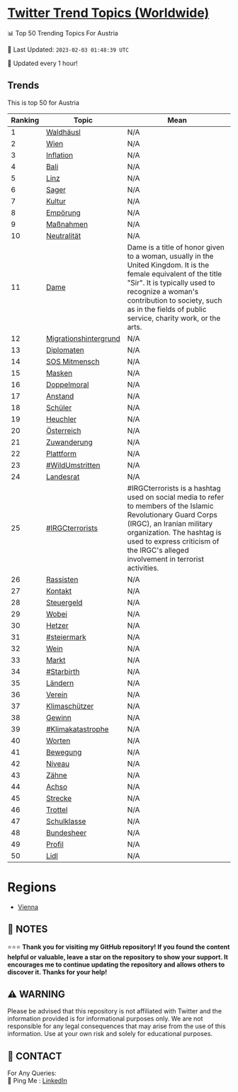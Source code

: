 [Twitter Trend Topics (Worldwide)](https://github.com/ErcinDedeoglu/Twitter-Trend-Topics)
==========


📊 Top 50 Trending Topics For Austria

📆 Last Updated: `2023-02-03 01:48:39 UTC`

🔧 Updated every 1 hour!


## Trends

This is top 50 for Austria

| Ranking | Topic | Mean |
| ------- | ------------ | ------------ |
| 1 | [Waldhäusl](http://twitter.com/search?q=Waldh%c3%a4usl) | N/A |
| 2 | [Wien](http://twitter.com/search?q=Wien) | N/A |
| 3 | [Inflation](http://twitter.com/search?q=Inflation) | N/A |
| 4 | [Bali](http://twitter.com/search?q=Bali) | N/A |
| 5 | [Linz](http://twitter.com/search?q=Linz) | N/A |
| 6 | [Sager](http://twitter.com/search?q=Sager) | N/A |
| 7 | [Kultur](http://twitter.com/search?q=Kultur) | N/A |
| 8 | [Empörung](http://twitter.com/search?q=Emp%c3%b6rung) | N/A |
| 9 | [Maßnahmen](http://twitter.com/search?q=Ma%c3%9fnahmen) | N/A |
| 10 | [Neutralität](http://twitter.com/search?q=Neutralit%c3%a4t) | N/A |
| 11 | [Dame](http://twitter.com/search?q=Dame) | Dame is a title of honor given to a woman, usually in the United Kingdom. It is the female equivalent of the title "Sir". It is typically used to recognize a woman's contribution to society, such as in the fields of public service, charity work, or the arts. |
| 12 | [Migrationshintergrund](http://twitter.com/search?q=Migrationshintergrund) | N/A |
| 13 | [Diplomaten](http://twitter.com/search?q=Diplomaten) | N/A |
| 14 | [SOS Mitmensch](http://twitter.com/search?q=SOS+Mitmensch) | N/A |
| 15 | [Masken](http://twitter.com/search?q=Masken) | N/A |
| 16 | [Doppelmoral](http://twitter.com/search?q=Doppelmoral) | N/A |
| 17 | [Anstand](http://twitter.com/search?q=Anstand) | N/A |
| 18 | [Schüler](http://twitter.com/search?q=Sch%c3%bcler) | N/A |
| 19 | [Heuchler](http://twitter.com/search?q=Heuchler) | N/A |
| 20 | [Österreich](http://twitter.com/search?q=%c3%96sterreich) | N/A |
| 21 | [Zuwanderung](http://twitter.com/search?q=Zuwanderung) | N/A |
| 22 | [Plattform](http://twitter.com/search?q=Plattform) | N/A |
| 23 | [#WildUmstritten](http://twitter.com/search?q=%23WildUmstritten) | N/A |
| 24 | [Landesrat](http://twitter.com/search?q=Landesrat) | N/A |
| 25 | [#IRGCterrorists](http://twitter.com/search?q=%23IRGCterrorists) | #IRGCterrorists is a hashtag used on social media to refer to members of the Islamic Revolutionary Guard Corps (IRGC), an Iranian military organization. The hashtag is used to express criticism of the IRGC's alleged involvement in terrorist activities. |
| 26 | [Rassisten](http://twitter.com/search?q=Rassisten) | N/A |
| 27 | [Kontakt](http://twitter.com/search?q=Kontakt) | N/A |
| 28 | [Steuergeld](http://twitter.com/search?q=Steuergeld) | N/A |
| 29 | [Wobei](http://twitter.com/search?q=Wobei) | N/A |
| 30 | [Hetzer](http://twitter.com/search?q=Hetzer) | N/A |
| 31 | [#steiermark](http://twitter.com/search?q=%23steiermark) | N/A |
| 32 | [Wein](http://twitter.com/search?q=Wein) | N/A |
| 33 | [Markt](http://twitter.com/search?q=Markt) | N/A |
| 34 | [#Starbirth](http://twitter.com/search?q=%23Starbirth) | N/A |
| 35 | [Ländern](http://twitter.com/search?q=L%c3%a4ndern) | N/A |
| 36 | [Verein](http://twitter.com/search?q=Verein) | N/A |
| 37 | [Klimaschützer](http://twitter.com/search?q=Klimasch%c3%bctzer) | N/A |
| 38 | [Gewinn](http://twitter.com/search?q=Gewinn) | N/A |
| 39 | [#Klimakatastrophe](http://twitter.com/search?q=%23Klimakatastrophe) | N/A |
| 40 | [Worten](http://twitter.com/search?q=Worten) | N/A |
| 41 | [Bewegung](http://twitter.com/search?q=Bewegung) | N/A |
| 42 | [Niveau](http://twitter.com/search?q=Niveau) | N/A |
| 43 | [Zähne](http://twitter.com/search?q=Z%c3%a4hne) | N/A |
| 44 | [Achso](http://twitter.com/search?q=Achso) | N/A |
| 45 | [Strecke](http://twitter.com/search?q=Strecke) | N/A |
| 46 | [Trottel](http://twitter.com/search?q=Trottel) | N/A |
| 47 | [Schulklasse](http://twitter.com/search?q=Schulklasse) | N/A |
| 48 | [Bundesheer](http://twitter.com/search?q=Bundesheer) | N/A |
| 49 | [Profil](http://twitter.com/search?q=Profil) | N/A |
| 50 | [Lidl](http://twitter.com/search?q=Lidl) | N/A |



# Regions

* [Vienna](</Austria/Vienna.md>)



## 📝 NOTES

⭐⭐⭐ **Thank you for visiting my GitHub repository! If you found the content helpful or valuable, leave a star on the repository to show your support. It encourages me to continue updating the repository and allows others to discover it. Thanks for your help!**


## ⚠️ WARNING

Please be advised that this repository is not affiliated with Twitter and the information provided is for informational purposes only. We are not responsible for any legal consequences that may arise from the use of this information. Use at your own risk and solely for educational purposes.


## 📨 CONTACT

 For Any Queries:  
            🏓 Ping Me : [LinkedIn](https://www.linkedin.com/in/ercindedeoglu/)
